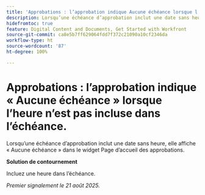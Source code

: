 ```yaml
---
title: 'Approbations : l’approbation indique Aucune échéance lorsque l’heure n’est pas incluse dans l’échéance.'
description: Lorsqu’une échéance d’approbation inclut une date sans heure, elle affiche Aucune échéance dans le widget Page d’accueil des approbations.
hidefromtoc: true
feature: Digital Content and Documents, Get Started with Workfront
source-git-commit: ca8e5b7ff629064fdd7f372c21090a10cf2346da
workflow-type: ht
source-wordcount: '87'
ht-degree: 100%

---
```



# Approbations : l’approbation indique « Aucune échéance » lorsque l’heure n’est pas incluse dans l’échéance.

Lorsqu’une échéance d’approbation inclut une date sans heure, elle affiche « Aucune échéance » dans le widget Page d’accueil des approbations.

**Solution de contournement**

Incluez une heure dans l’échéance.

_Premier signalement le 21 août 2025._
